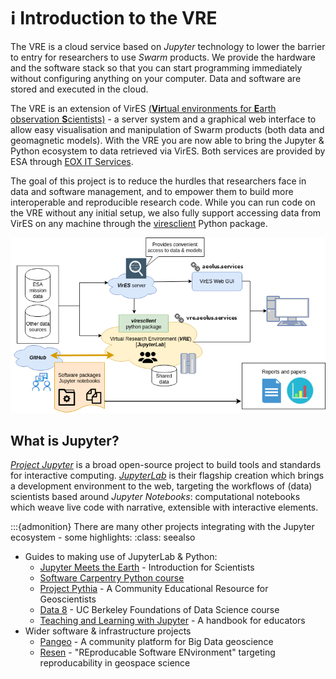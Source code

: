 # ℹ️ Introduction to the VRE

The VRE is a cloud service based on *Jupyter* technology to lower the barrier to entry for researchers to use *Swarm* products. We provide the hardware and the software stack so that you can start programming immediately without configuring anything on your computer. Data and software are stored and executed in the cloud.


The VRE is an extension of VirES [(**Vir**tual environments for **E**arth observation **S**cientists)](https://vires.services) - a server system and a graphical web interface to allow easy visualisation and manipulation of Swarm products (both data and geomagnetic models). With the VRE you are now able to bring the Jupyter & Python ecosystem to data retrieved via VirES. Both services are provided by ESA through [EOX IT Services](https://eox.at/).

The goal of this project is to reduce the hurdles that researchers face in data and software management, and to empower them to build more interoperable and reproducible research code. While you can run code on the VRE without any initial setup, we also fully support accessing data from VirES on any machine through the [viresclient](https://viresclient.readthedocs.io) Python package.

![VRE-viresclient](images/VRE-viresclient.png)

## What is Jupyter?

[*Project Jupyter*](https://jupyter.org/) is a broad open-source project to build tools and standards for interactive computing. [*JupyterLab*](https://jupyterlab.readthedocs.io/) is their flagship creation which brings a development environment to the web, targeting the workflows of (data) scientists based around *Jupyter Notebooks*: computational notebooks which weave live code with narrative, extensible with interactive elements. 

:::{admonition} There are many other projects integrating with the Jupyter ecosystem - some highlights:
:class: seealso
- Guides to making use of JupyterLab & Python:
    - [Jupyter Meets the Earth](https://pangeo-data.github.io/jupyter-earth/jupyter-resources/ecosystem/jupyterlab.html) - Introduction for Scientists
    - [Software Carpentry Python course](https://swcarpentry.github.io/python-novice-gapminder/)
    - [Project Pythia](https://projectpythia.org/pages/links.html) - A Community Educational Resource for Geoscientists
    - [Data 8](http://data8.org/) - UC Berkeley Foundations of Data Science course
    - [Teaching and Learning with Jupyter](https://jupyter4edu.github.io/jupyter-edu-book/) - A handbook for educators
- Wider software & infrastructure projects
    - [Pangeo](https://pangeo.io/) - A community platform for Big Data geoscience
    - [Resen](https://ingeo.datatransport.org/home/resen) - "REproducable Software ENvironment" targeting reproducability in geospace science

